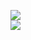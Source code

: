 [![](https://img.shields.io/badge/Made%20With-Github%20Spray-lightgrey.svg?style=for-the-badge&logo=github)](https://github.com/Annihil/github-spray#26004)  
[![](https://i.imgur.com/2DrTn0Z.gif)](https://github.com/Annihil/github-spray)